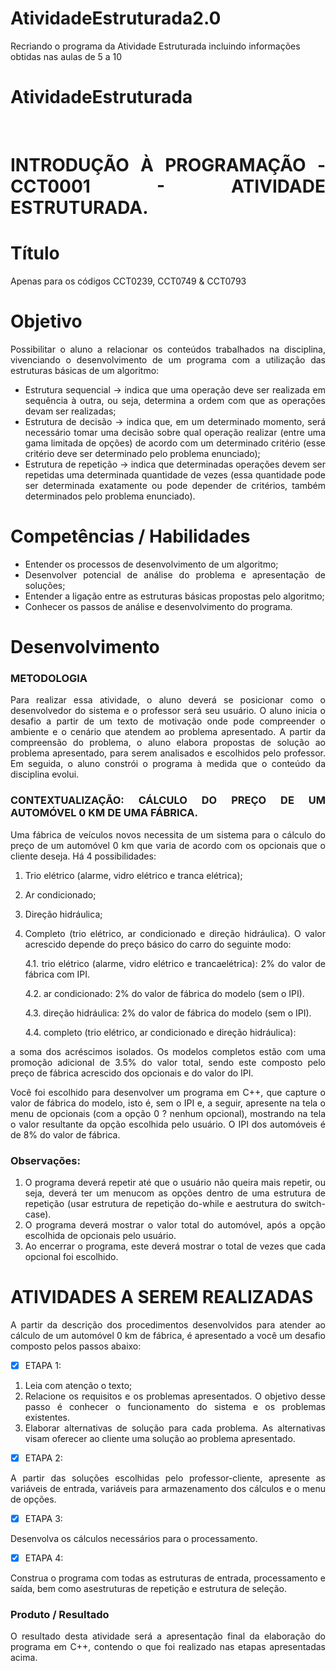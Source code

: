 # AtividadeEstruturada2.0
 Recriando o programa da Atividade Estruturada incluindo informações obtidas nas aulas de 5 a 10


# AtividadeEstruturada

 <div style="text-align: justify">

 <br>

# INTRODUÇÃO À PROGRAMAÇÃO - CCT0001 - ATIVIDADE ESTRUTURADA.
# Título
Apenas para os códigos CCT0239, CCT0749 & CCT0793
# Objetivo
Possibilitar o aluno a relacionar os conteúdos trabalhados na disciplina, vivenciando o desenvolvimento de um programa com a utilização das estruturas básicas de um algoritmo:
* Estrutura sequencial -> indica que uma operação deve ser realizada em sequência à outra, ou seja, determina a ordem com que as operações devam ser realizadas;
* Estrutura de decisão -> indica que, em um determinado momento, será necessário tomar uma decisão sobre qual operação realizar (entre uma gama limitada de opções) de acordo com um determinado critério (esse critério deve ser determinado pelo problema enunciado);
* Estrutura de repetição -> indica que determinadas operações devem ser repetidas uma determinada quantidade de vezes (essa quantidade pode ser determinada exatamente ou pode depender de critérios, também determinados pelo problema enunciado).
# Competências / Habilidades
* Entender os processos de desenvolvimento de um algoritmo;
* Desenvolver potencial de análise do problema e apresentação de soluções;
* Entender a ligação entre as estruturas básicas propostas pelo algoritmo;
* Conhecer os passos de análise e desenvolvimento do programa.
# Desenvolvimento
### METODOLOGIA
Para realizar essa atividade, o aluno deverá se posicionar como o desenvolvedor do sistema e o professor será seu usuário. O aluno inicia o desafio a partir de um texto de motivação onde pode compreender o ambiente e o cenário que atendem ao problema apresentado. A partir da compreensão do problema, o aluno elabora propostas de solução ao problema apresentado, para serem analisados e escolhidos pelo professor. Em seguida, o aluno constrói o programa à medida que o conteúdo da disciplina evolui.

### CONTEXTUALIZAÇÃO: CÁLCULO DO PREÇO DE UM AUTOMÓVEL 0 KM DE UMA FÁBRICA.

Uma fábrica de veículos novos necessita de um sistema para o cálculo do preço de um automóvel 0 km que varia de acordo com os opcionais que o cliente deseja. Há 4 possibilidades:

1. Trio elétrico (alarme, vidro elétrico e tranca elétrica);
2. Ar condicionado;
3. Direção hidráulica;
4. Completo (trio elétrico, ar condicionado e direção hidráulica). O valor acrescido depende do preço básico do carro do seguinte modo:


    4.1. trio elétrico (alarme, vidro elétrico e trancaelétrica): 2% do valor de fábrica com IPI.
    
    4.2. ar condicionado: 2% do valor de fábrica do modelo (sem o IPI).
    
    4.3. direção hidráulica: 2% do valor de fábrica do modelo (sem o IPI).
    
    4.4. completo (trio elétrico, ar condicionado e direção hidráulica): 

a soma dos acréscimos isolados. Os modelos completos estão com uma promoção adicional de 3.5% do valor total, sendo este composto pelo preço de fábrica acrescido dos opcionais e do valor do IPI.

Você foi escolhido para desenvolver um programa em C++, que capture o valor de fábrica do modelo, isto é, sem o IPI e, a seguir, apresente na tela o menu de opcionais (com a opção 0 ? nenhum opcional), mostrando na tela o valor resultante da opção escolhida pelo usuário. O IPI dos automóveis é de 8% do valor de fábrica.

### Observações:
1. O programa deverá repetir até que o usuário não queira mais repetir, ou seja, deverá ter um menucom as opções dentro de uma estrutura de repetição (usar estrutura de repetição
do-while e aestrutura do switch-case).
2. O programa deverá mostrar o valor total do automóvel, após a opção escolhida de opcionais pelo usuário.
3. Ao encerrar o programa, este deverá mostrar o total de vezes que cada opcional foi escolhido.

# ATIVIDADES A SEREM REALIZADAS

A partir da descrição dos procedimentos desenvolvidos para atender ao cálculo de um automóvel 0 km de fábrica, é apresentado a você um desafio composto pelos passos abaixo:
- [x] ETAPA 1:
1. Leia com atenção o texto;
2. Relacione os requisitos e os problemas apresentados. O objetivo desse passo é conhecer o funcionamento do sistema e os problemas existentes.
3. Elaborar alternativas de solução para cada problema. As alternativas visam oferecer ao cliente uma solução ao problema apresentado.
- [x] ETAPA 2:

A partir das soluções escolhidas pelo professor-cliente, apresente as variáveis de entrada, variáveis para armazenamento dos cálculos e o menu de opções.
- [x] ETAPA 3:

Desenvolva os cálculos necessários para o processamento.
- [x] ETAPA 4:

Construa o programa com todas as estruturas de entrada, processamento e saída, bem como asestruturas de repetição e estrutura de seleção.

### Produto / Resultado

O resultado desta atividade será a apresentação final da elaboração do programa em C++, contendo o que foi realizado nas etapas apresentadas acima.

</div>